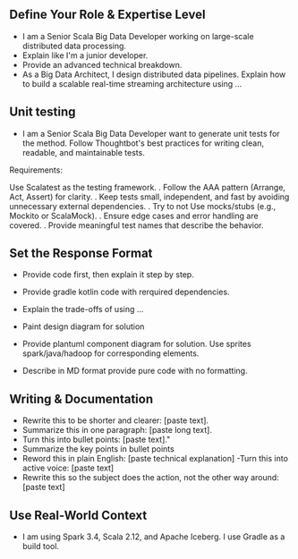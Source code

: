 ## Define Your Role & Expertise Level

- I am a Senior Scala Big Data Developer working on large-scale distributed data processing.
- Explain like I'm a junior developer.
- Provide an advanced technical breakdown.
- As a Big Data Architect, I design distributed data pipelines. Explain how to build a scalable real-time streaming architecture using ...

## Unit testing
- I am a Senior Scala Big Data Developer want to generate unit tests for the method. 
  Follow Thoughtbot's best practices for writing clean, readable, and maintainable tests.

Requirements:

 Use Scalatest as the testing framework.
. Follow the AAA pattern (Arrange, Act, Assert) for clarity.
. Keep tests small, independent, and fast by avoiding unnecessary external dependencies.
. Try to not Use mocks/stubs (e.g., Mockito or ScalaMock).
. Ensure edge cases and error handling are covered.
. Provide meaningful test names that describe the behavior.

## Set the Response Format
- Provide code first, then explain it step by step.
- Provide gradle kotlin code with rerquired dependencies.
- Explain the trade-offs of using ...
- Paint design diagram for solution
- Provide plantuml component diagram for solution. Use sprites spark/java/hadoop for corresponding elements.

- Describe in MD format provide pure code with no formatting.

## Writing & Documentation
- Rewrite this to be shorter and clearer: [paste text].
- Summarize this in one paragraph: [paste long text].
- Turn this into bullet points: [paste text]."
- Summarize the key points in bullet points
- Reword this in plain English: [paste technical explanation]
-Turn this into active voice: [paste text]
- Rewrite this so the subject does the action, not the other way around: [paste text]

## Use Real-World Context
- I am using Spark 3.4, Scala 2.12, and Apache Iceberg. I use Gradle as a build tool.


